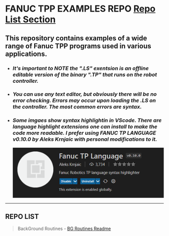 # FANUC TPP EXAMPLES REPO [Repo List Section](#_bg_toggle)

## This repository contains examples of a wide range of Fanuc TPP programs used in various applications.
>
- ### *It's important to NOTE the ".LS" exentsion is an offline editable version of the binary ".TP" that runs on the robot controller.*
>
- ### *You can use any text editor, but obviously there will be no error checking.  Errors may occur upon loading the .LS on the controller. The most common errors are syntax.*
> 
- ### *Some imgaes show syntax highlightin in VScode.  There are language highlight extensions one can install to make the code more readable.  I prefer using FANUC TP LANGUAGE v0.10.0 by Aleks Krnjaic with personal modifications to it.*
  ![FanucTpLanguageImage](/Images/FanucTPLanguage.png)
>
---
## REPO LIST
>BackGround Routines - [BG Routines Readme](BG_ROUTINES/bg_README)
